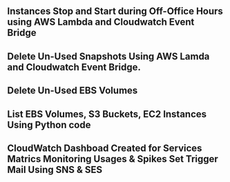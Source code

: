 ## Instances Stop and Start during Off-Office Hours using AWS Lambda and Cloudwatch Event Bridge

## Delete Un-Used Snapshots Using AWS Lamda and Cloudwatch Event Bridge.

## Delete Un-Used EBS Volumes 

## List EBS Volumes, S3 Buckets, EC2 Instances Using Python code

## CloudWatch Dashboad Created for Services Matrics Monitoring Usages & Spikes Set Trigger Mail Using SNS & SES

#
